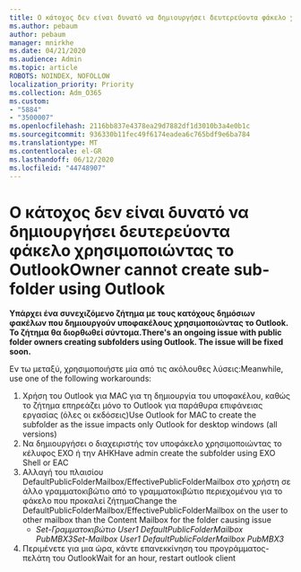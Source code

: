 ```yaml
---
title: Ο κάτοχος δεν είναι δυνατό να δημιουργήσει δευτερεύοντα φάκελο χρησιμοποιώντας το Outlook
ms.author: pebaum
author: pebaum
manager: mnirkhe
ms.date: 04/21/2020
ms.audience: Admin
ms.topic: article
ROBOTS: NOINDEX, NOFOLLOW
localization_priority: Priority
ms.collection: Adm_O365
ms.custom:
- "5884"
- "3500007"
ms.openlocfilehash: 2116bb837e4378ea29d7882df1d3010b3a4e0b1c
ms.sourcegitcommit: 936330b11fec49f6174eadea6c765bdf9e6ba784
ms.translationtype: MT
ms.contentlocale: el-GR
ms.lasthandoff: 06/12/2020
ms.locfileid: "44748907"
---
```

# <a name="owner-cannot-create-sub-folder-using-outlook"></a><span data-ttu-id="6d71c-102">Ο κάτοχος δεν είναι δυνατό να δημιουργήσει δευτερεύοντα φάκελο χρησιμοποιώντας το Outlook</span><span class="sxs-lookup"><span data-stu-id="6d71c-102">Owner cannot create sub-folder using Outlook</span></span>

<span data-ttu-id="6d71c-103">**Υπάρχει ένα συνεχιζόμενο ζήτημα με τους κατόχους δημόσιων φακέλων που δημιουργούν υποφακέλους χρησιμοποιώντας το Outlook. Το ζήτημα θα διορθωθεί σύντομα.**</span><span class="sxs-lookup"><span data-stu-id="6d71c-103">**There's an ongoing issue with public folder owners creating subfolders using Outlook. The issue will be fixed soon.**</span></span>

<span data-ttu-id="6d71c-104">Εν τω μεταξύ, χρησιμοποιήστε μία από τις ακόλουθες λύσεις:</span><span class="sxs-lookup"><span data-stu-id="6d71c-104">Meanwhile, use one of the following workarounds:</span></span>

1. <span data-ttu-id="6d71c-105">Χρήση του Outlook για MAC για τη δημιουργία του υποφακέλου, καθώς το ζήτημα επηρεάζει μόνο το Outlook για παράθυρα επιφάνειας εργασίας (όλες οι εκδόσεις)</span><span class="sxs-lookup"><span data-stu-id="6d71c-105">Use Outlook for MAC to create the subfolder as the issue impacts only Outlook for desktop windows (all versions)</span></span>
2. <span data-ttu-id="6d71c-106">Να δημιουργήσει ο διαχειριστής τον υποφάκελο χρησιμοποιώντας το κέλυφος EXO ή την ΑΗΚ</span><span class="sxs-lookup"><span data-stu-id="6d71c-106">Have admin create the subfolder using EXO Shell or EAC</span></span>
3. <span data-ttu-id="6d71c-107">Αλλαγή του πλαισίου DefaultPublicFolderMailbox/EffectivePublicFolderMailbox στο χρήστη σε άλλο γραμματοκιβώτιο από το γραμματοκιβώτιο περιεχομένου για το φάκελο που προκαλεί ζήτημα</span><span class="sxs-lookup"><span data-stu-id="6d71c-107">Change the DefaultPublicFolderMailbox/EffectivePublicFolderMailbox on the user to other mailbox than the Content Mailbox for the folder causing issue</span></span>  
    - <span data-ttu-id="6d71c-108">*Set-Γραμματοκιβώτιο User1 DefaultPublicFolderMailbox PubMBX3*</span><span class="sxs-lookup"><span data-stu-id="6d71c-108">*Set-Mailbox User1 DefaultPublicFolderMailbox PubMBX3*</span></span>
4. <span data-ttu-id="6d71c-109">Περιμένετε για μια ώρα, κάντε επανεκκίνηση του προγράμματος-πελάτη του Outlook</span><span class="sxs-lookup"><span data-stu-id="6d71c-109">Wait for an hour, restart outlook client</span></span>